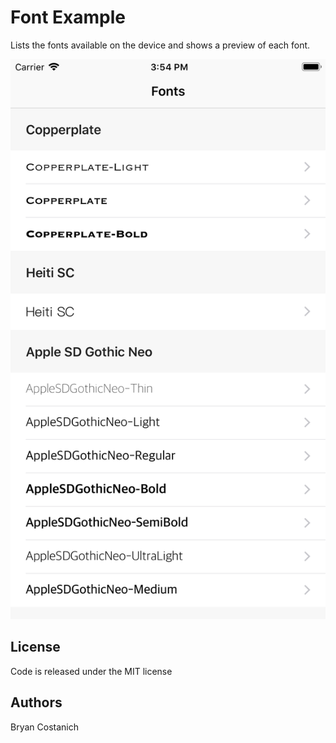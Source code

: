 Font Example
============

Lists the fonts available on the device and shows a preview of each font.

![Main Screen](Screenshots/screenshot-1.png)

License
-------
Code is released under the MIT license

Authors
-------

Bryan Costanich
